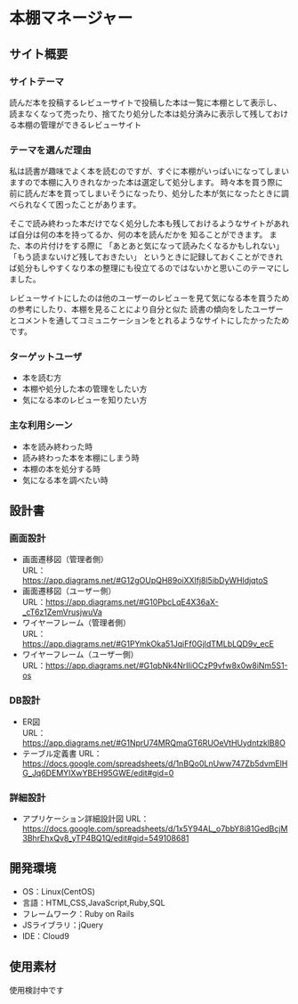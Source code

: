 # 本棚マネージャー

## サイト概要
### サイトテーマ
読んだ本を投稿するレビューサイトで投稿した本は一覧に本棚として表示し、
読まなくなって売ったり、捨てたり処分した本は処分済みに表示して残しておける本棚の管理ができるレビューサイト

### テーマを選んだ理由
私は読書が趣味でよく本を読むのですが、すぐに本棚がいっぱいになってしまいますので本棚に入りきれなかった本は選定して処分します。
時々本を買う際に前に読んだ本を買ってしまいそうになったり、処分した本が気になったときに調べられなくて困ったことがあります。

そこで読み終わった本だけでなく処分した本も残しておけるようなサイトがあれば自分は何の本を持ってるか、何の本を読んだかを
知ることができます。
また、本の片付けをする際に
「あとあと気になって読みたくなるかもしれない」
「もう読まないけど残しておきたい」
というときに記録しておくことができれば処分もしやすくなり本の整理にも役立てるのではないかと思いこのテーマにしました。

レビューサイトにしたのは他のユーザーのレビューを見て気になる本を買うための参考にしたり、本棚を見ることにより自分と似た
読書の傾向をしたユーザーとコメントを通してコミュニケーションをとれるようなサイトにしたかったためです。

### ターゲットユーザ
- 本を読む方
- 本棚や処分した本の管理をしたい方
- 気になる本のレビューを知りたい方

### 主な利用シーン
- 本を読み終わった時
- 読み終わった本を本棚にしまう時
- 本棚の本を処分する時
- 気になる本を調べたい時

## 設計書
<!--### 基本設計-->
<!--- 実装機能リスト<br>-->
<!--URL：https://docs.google.com/spreadsheets/d/1f1ceoEWWii9XgLuU5XPGY3BDRCHmx5gdlEmc_Sk1FKQ/edit#gid=1091086188-->
<!--- WBS<br>-->
<!--URL：https://docs.google.com/spreadsheets/d/1eM8f8JtH7bN6VhV-i-u89uWzS5ik4SPMuMlohqKst8U/edit#gid=977420151-->

### 画面設計
- 画面遷移図（管理者側）<br>
URL：https://app.diagrams.net/#G12gOUpQH89oiXXlfj8l5ibDyWHldjqtoS
- 画面遷移図（ユーザー側）<br>
URL：https://app.diagrams.net/#G10PbcLqE4X36aX-_cT6z1ZemVrusjwuVa
- ワイヤーフレーム（管理者側）<br>
URL：https://app.diagrams.net/#G1PYmkOka51JqiFf0GjldTMLbLQD9v_ecE
- ワイヤーフレーム（ユーザー側）<br>
URL：https://app.diagrams.net/#G1qbNk4NrIIiOCzP9vfw8x0w8iNm5S1-os

### DB設計
- ER図<br>
URL：https://app.diagrams.net/#G1NprU74MRQmaGT6RUOeVtHUydntzklB8O
- テーブル定義書
URL：https://docs.google.com/spreadsheets/d/1nBQo0LnUww747Zb5dvmElHG_Jq6DEMYIXwYBEH95GWE/edit#gid=0

### 詳細設計
- アプリケーション詳細設計図
URL：https://docs.google.com/spreadsheets/d/1x5Y94AL_o7bbY8i81GedBcjM3BhrEhxQv8_yTP4BQ1Q/edit#gid=549108681


## 開発環境
- OS：Linux(CentOS)
- 言語：HTML,CSS,JavaScript,Ruby,SQL
- フレームワーク：Ruby on Rails
- JSライブラリ：jQuery
- IDE：Cloud9

## 使用素材
使用検討中です